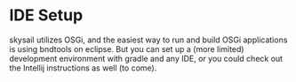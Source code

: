 # IDE Setup

skysail utilizes OSGi, and the easiest way to run and build OSGi applications is using bndtools on eclipse. But you can set up a \(more limited\) development environment with gradle and any IDE, or you could check out the Intellij instructions as well \(to come\).

